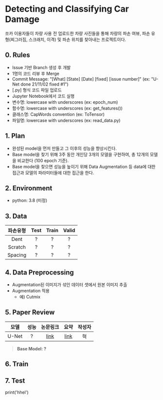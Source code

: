 # Detecting and Classifying Car Damage

쏘카 이용자들이 차량 사용 전 업로드한 차량 사진들을 통해 차량의 파손 여뷰, 파손 유형(찌그러짐, 스크래치, 이격) 및 파손 위치를 찾아내는 프로젝트이다. 

## 0. Rules
- Issue 기반 Branch 생성 후 개발
- 1명의 코드 리뷰 후 Merge
- Commit Message: "[What] [State] [Date] [fixed] [issue number]" (ex: "U-Net done 21/11/02 fixed #1")
- [.py] 형식 코드 파일 업로드
- Jupyter Notebook에서 코드 실행
- 변수명:  lowercase with underscores (ex: epoch_num)
- 함수명: lowercase with underscores (ex: get_features())
- 클래스명: CapWords convention (ex: ToTensor)
- 파일명: lowercase with underscores (ex: read_data.py)

## 1. Plan
- 완성된 model을 먼저 만들고 그 이후의 성능을 향상시킨다.
- Base model을 찾기 위해 3주 동안 개인당 3개의 모델을 구현하여, 총 12개의 모델을 비교한다 (100 epoch 기준).
- Base model을 찾으면 성능을 높이기 위해 Data Augmentation 등 data에 대한 접근과 모델의 파라미터들에 대한 접근을 한다.

## 2. Environment
- python: 3.8 (미정)

## 3. Data
|파손유형|Test|Train|Valid|
|:---:|:---:|:---:|:---:|
|Dent|?|?|?|
|Scratch|?|?|?|
|Spacing|?|?|?|

## 4. Data Preprocessing
- Augmentation된 이미지가 섞인 데이터 셋에서 원본 이미지 추출
- Augmentation 적용
    - 예) Cutmix 

## 5. Paper Review
|모델|성능|논문링크|요약|작성자|
|:---:|:---:|:---:|:---:|:---:|
|U-Net|?|[link](https://arxiv.org/pdf/1505.04597.pdf)|[link](https://kim123.notion.site/U-Net-Convolutional-Networks-for-Biomedical-Image-Segmentation-98ba91df596a4df197ec5e4b93fe323e)|혁|

> **Base Model: ?**

## 6. Train

## 7. Test

print('hhel')